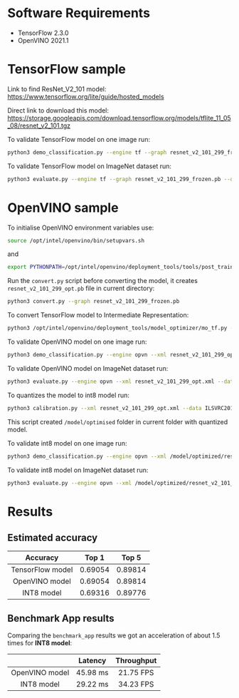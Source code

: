 # Software Requirements 
- TensorFlow 2.3.0
- OpenVINO 2021.1

# TensorFlow sample

Link to find ResNet_V2_101 model:
https://www.tensorflow.org/lite/guide/hosted_models

Direct link to download this model:
https://storage.googleapis.com/download.tensorflow.org/models/tflite_11_05_08/resnet_v2_101.tgz

To validate TensorFlow model on one image run:

```bash
python3 demo_classification.py --engine tf --graph resnet_v2_101_299_frozen.pb --image example.jpeg
```

To validate TensorFlow model on ImageNet dataset run:

```bash
python3 evaluate.py --engine tf --graph resnet_v2_101_299_frozen.pb --dataset ILSVRC2012_img_val
```

# OpenVINO sample

To initialise OpenVINO environment variables use:

```bash
source /opt/intel/openvino/bin/setupvars.sh
```
and 
```bash
export PYTHONPATH=/opt/intel/openvino/deployment_tools/tools/post_training_optimization_toolkit/:$PYTHONPATH
```

Run the ```convert.py``` script before converting the model, it creates ```resnet_v2_101_299_opt.pb``` file in current directory:

```bash
python3 convert.py --graph resnet_v2_101_299_frozen.pb
```

To convert TensorFlow model to Intermediate Representation:

```bash
python3 /opt/intel/openvino/deployment_tools/model_optimizer/mo_tf.py --input_shape "[1,299,299,3]" --input_model resnet_v2_101_299_opt.pb 
```

To validate OpenVINO model on one image run:

```bash
python3 demo_classification.py --engine opvn --xml resnet_v2_101_299_opt.xml --image example.jpeg 
```

To validate OpenVINO model on ImageNet dataset run:

```bash
python3 evaluate.py --engine opvn --xml resnet_v2_101_299_opt.xml --dataset ILSVRC2012_img_val
```

To quantizes the model to int8 model run:

```bash
python3 calibration.py --xml resnet_v2_101_299_opt.xml --data ILSVRC2012_img_val --annotation ILSVRC2012_img_val/val.txt
```

This script created ```/model/optimised``` folder in current folder with quantized model.

To validate int8 model on one image run:

```bash
python3 demo_classification.py --engine opvn --xml /model/optimized/resnet_v2_101_299_opt.xml --image example.jpeg 
```

To validate int8 model on ImageNet dataset run:

```bash
python3 evaluate.py --engine opvn --xml /model/optimized/resnet_v2_101_299_opt.xml --dataset ILSVRC2012_img_val
```

# Results

## Estimated accuracy

| Accuracy         | Top 1   | Top 5   |
|:----------------:|:-------:|:-------:|
| TensorFlow model | 0.69054 | 0.89814 |
| OpenVINO model   | 0.69054 | 0.89814 |
| INT8 model       | 0.69316 | 0.89776 |

## Benchmark App results

Сomparing the ```benchmark_app``` results we got an acceleration of about 1.5 times for **INT8 model**:

|                  | Latency  | Throughput |
|:----------------:|:--------:|:----------:|
| OpenVINO model   | 45.98 ms | 21.75 FPS  |
| INT8 model       | 29.22 ms | 34.23 FPS  |
